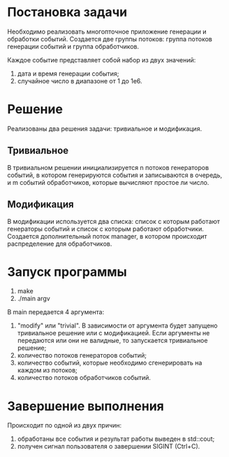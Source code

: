 
# Постановка задачи
Необходимо реализовать многопточное приложение генерации и обработки событий. Создается две группы потоков: группа потоков генерации событий и группа обработчиков.

Каждое событие представляет собой набор из двух значений:
1. дата и время генерации события;
2. случайное число в диапазоне от 1 до 1е6.
# Решение
Реализованы два решения задачи: тривиальное и модификация.

## Тривиальное
В тривиальном решении инициализируется n потоков генераторов событий, в котором генерируются события и записываются в очередь, и m событий обработчиков, которые вычисляют простое ли число.
## Модификация
В модификации используется два списка: список с которым работают генераторы событий и список с которым работают обработчики. Создается дополнительный поток manager, в котором происходит распределение для обработчиков.

# Запуск программы
1. make
2. ./main argv

В main передается 4 аргумента: 
1. "modify" или "trivial". В зависимости от аргумента будет запущено тривиальное решение или с модификацией.
Если аргументы не передаются или они не валидные, то запускается тривиальное решение;
2. количество потоков генераторов событий;
3. количество событий, которые необходимо сгенерировать на каждом из потоков;
4. количество потоков обработчиков событий.

# Завершение выполнения
Происходит по одной из двух причин:
1. обработаны все события и результат работы выведен в std::cout;
2. получен сигнал пользователя о завершении SIGINT (Ctrl+C).


